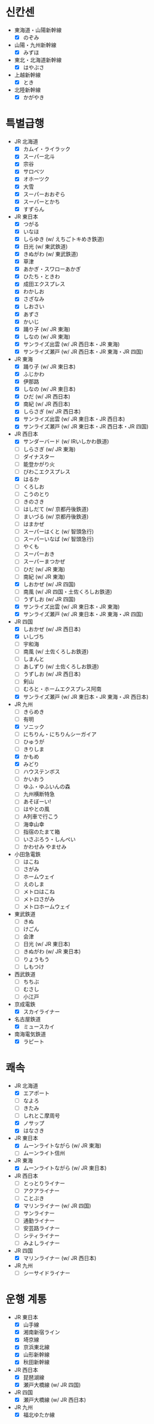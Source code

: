 # 신칸센

* 東海道・山陽新幹線
  - [x] のぞみ
* 山陽・九州新幹線
  - [x] みずほ
* 東北・北海道新幹線
  - [x] はやぶさ
* 上越新幹線
  - [x] とき
* 北陸新幹線
  - [x] かがやき

# 특별급행

* JR 北海道
  - [x] カムイ・ライラック
  - [x] スーパー北斗
  - [x] 宗谷
  - [x] サロベツ
  - [x] オホーツク
  - [x] 大雪
  - [x] スーパーおおぞら
  - [x] スーパーとかち
  - [x] すずらん
* JR 東日本
  - [x] つがる
  - [x] いなほ
  - [x] しらゆき (w/ えちごトキめき鉄道)
  - [x] 日光 (w/ 東武鉄道)
  - [x] きぬがわ (w/ 東武鉄道)
  - [x] 草津
  - [x] あかぎ・スワローあかぎ
  - [x] ひたち・ときわ
  - [x] 成田エクスプレス
  - [x] わかしお
  - [x] さざなみ
  - [x] しおさい
  - [x] あずさ
  - [x] かいじ
  - [x] 踊り子 (w/ JR 東海)
  - [x] しなの (w/ JR 東海)
  - [x] サンライズ出雲 (w/ JR 西日本・JR 東海)
  - [x] サンライズ瀬戸 (w/ JR 西日本・JR 東海・JR 四国)
* JR 東海
  - [x] 踊り子 (w/ JR 東日本)
  - [x] ふじかわ
  - [x] 伊那路
  - [x] しなの (w/ JR 東日本)
  - [x] ひだ (w/ JR 西日本)
  - [x] 南紀 (w/ JR 西日本)
  - [x] しらさぎ (w/ JR 西日本)
  - [x] サンライズ出雲 (w/ JR 東日本・JR 西日本)
  - [x] サンライズ瀬戸 (w/ JR 東日本・JR 西日本・JR 四国)
* JR 西日本
  - [x] サンダーバード (w/ IRいしかわ鉄道)
  - [ ] しらさぎ (w/ JR 東海)
  - [ ] ダイナスター
  - [ ] 能登かがり火
  - [ ] びわこエクスプレス
  - [x] はるか
  - [ ] くろしお
  - [ ] こうのとり
  - [ ] きのさき
  - [ ] はしだて (w/ 京都丹後鉄道)
  - [ ] まいづる (w/ 京都丹後鉄道)
  - [ ] はまかぜ
  - [ ] スーパーはくと (w/ 智頭急行)
  - [ ] スーパーいなば (w/ 智頭急行)
  - [ ] やくも
  - [ ] スーパーおき
  - [ ] スーパーまつかぜ
  - [ ] ひだ (w/ JR 東海)
  - [ ] 南紀 (w/ JR 東海)
  - [x] しおかぜ (w/ JR 四国)
  - [ ] 南風 (w/ JR 四国・土佐くろしお鉄道)
  - [ ] うずしお (w/ JR 四国)
  - [x] サンライズ出雲 (w/ JR 東日本・JR 東海)
  - [x] サンライズ瀬戸 (w/ JR 東日本・JR 東海・JR 四国)
* JR 四国
  - [x] しおかぜ (w/ JR 西日本)
  - [x] いしづち
  - [ ] 宇和海
  - [ ] 南風 (w/ 土佐くろしお鉄道)
  - [ ] しまんと
  - [ ] あしずり (w/ 土佐くろしお鉄道)
  - [ ] うずしお (w/ JR 西日本)
  - [ ] 剣山
  - [ ] むろと・ホームエクスプレス阿南
  - [x] サンライズ瀬戸 (w/ JR 東日本・JR 東海・JR 西日本)
* JR 九州
  - [ ] きらめき
  - [ ] 有明
  - [x] ソニック
  - [ ] にちりん・にちりんシーガイア
  - [ ] ひゅうが
  - [ ] きりしま
  - [x] かもめ
  - [x] みどり
  - [ ] ハウステンボス
  - [ ] かいおう
  - [ ] ゆふ・ゆふいんの森
  - [ ] 九州横断特急
  - [ ] あそぼーい!
  - [ ] はやとの風
  - [ ] A列車で行こう
  - [ ] 海幸山幸
  - [ ] 指宿のたまて箱
  - [ ] いさぶろう・しんぺい
  - [ ] かわせみ やませみ

* 小田急電鉄
  - [ ] はこね
  - [ ] さがみ
  - [ ] ホームウェイ
  - [ ] えのしま
  - [ ] メトロはこね
  - [ ] メトロさがみ
  - [ ] メトロホームウェイ
* 東武鉄道
  - [ ] きぬ
  - [ ] けごん
  - [ ] 会津
  - [ ] 日光 (w/ JR 東日本)
  - [ ] きぬがわ (w/ JR 東日本)
  - [ ] りょうもう
  - [ ] しもつけ
* 西武鉄道
  - [ ] ちちぶ
  - [ ] むさし
  - [ ] 小江戸
* 京成電鉄
  - [x] スカイライナー

* 名古屋鉄道
  - [x] ミュースカイ

* 南海電気鉄道
  - [x] ラピート

# 쾌속

* JR 北海道
  - [x] エアポート
  - [ ] なよろ
  - [ ] きたみ
  - [ ] しれとこ摩周号
  - [x] ノサップ
  - [x] はなさき
* JR 東日本
  - [x] ムーンライトながら (w/ JR 東海)
  - [ ] ムーンライト信州
* JR 東海
  - [x] ムーンライトながら (w/ JR 東日本)
* JR 西日本
  - [ ] とっとりライナー
  - [ ] アクアライナー
  - [ ] ことぶき
  - [x] マリンライナー (w/ JR 四国)
  - [ ] サンライナー
  - [ ] 通勤ライナー
  - [ ] 安芸路ライナー
  - [ ] シティライナー
  - [ ] みよしライナー
* JR 四国
  - [x] マリンライナー (w/ JR 西日本)
* JR 九州
  - [ ] シーサイドライナー

# 운행 계통

* JR 東日本
  - [x] 山手線
  - [x] 湘南新宿ライン
  - [x] 埼京線
  - [x] 京浜東北線
  - [x] 山形新幹線
  - [x] 秋田新幹線
* JR 西日本
  - [x] 琵琶湖線
  - [x] 瀬戸大橋線 (w/ JR 四国)
* JR 四国
  - [x] 瀬戸大橋線 (w/ JR 西日本)
* JR 九州
  - [x] 福北ゆたか線
